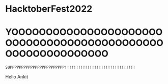 # HacktoberFest2022

#  YOOOOOOOOOOOOOOOOOOOOOOOOOOOOOOOOOOOOOOOOOOOOOOOOOOOOOOOOOOOO
    SUPPPPPPPPPPPPPPPPPPPPPPPP!!!!!!!!!!!!!!!!!!!!!!!!!!!!!!!
Hello Ankit
